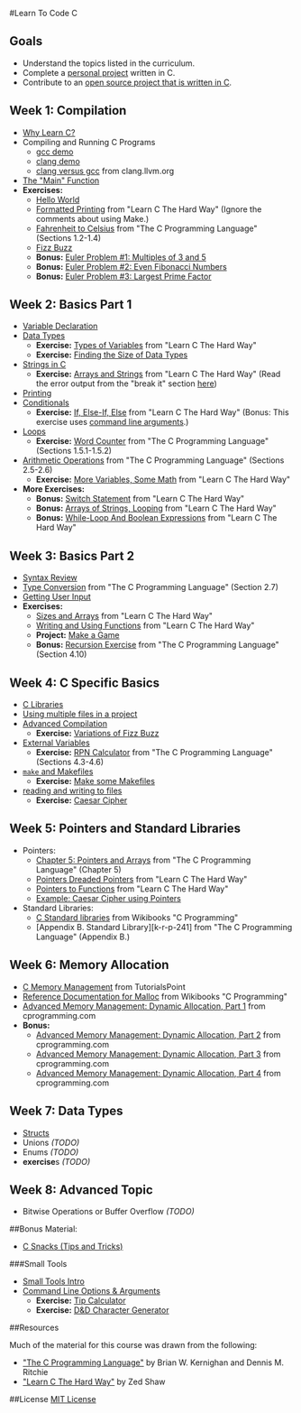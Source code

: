 #Learn To Code C

## Goals
 - Understand the topics listed in the curriculum.
 - Complete a [personal project][project-ideas] written in C.
 - Contribute to an [open source project that is written in
   C][open-source-c-projects].

[open-source-c-projects]: notes/meta/open_source_projects.md
[project-ideas]: notes/meta/project_ideas.md

## Week 1: Compilation
 - [Why Learn C?][why-learn-c]
 - Compiling and Running C Programs
   - [gcc demo][gcc-demo]
   - [clang demo][clang-demo]
   - [clang versus gcc][clang-vs-gcc] from clang.llvm.org
 - [The "Main" Function][main]
 - **Exercises:**
   - [Hello World][hello-world]
   - [Formatted Printing][learn-c-hard-way-ex-3] from "Learn C The Hard Way"
     (Ignore the comments about using Make.)
   - [Fahrenheit to Celsius][k-r-p8] from "The C Programming Language" (Sections
     1.2-1.4)
   - [Fizz Buzz][fizz-buzz]
   - **Bonus:** [Euler Problem #1: Multiples of 3 and 5][euler-1]
   - **Bonus:** [Euler Problem #2: Even Fibonacci Numbers][euler-2]
   - **Bonus:** [Euler Problem #3: Largest Prime Factor][euler-3]


[why-learn-c]: notes/intro/why_learn_c.md
[gcc-demo]: notes/intro/gcc-demo.md
[clang-demo]: notes/intro/clang-demo.md
[clang-vs-gcc]: http://clang.llvm.org/comparison.html#gcc
[main]: notes/intro/main_function.md
[hello-world]: exercises/intro/hello_world.md
[fizz-buzz]: exercises/intro/fizz_buzz.md
[learn-c-hard-way-ex-3]: http://c.learncodethehardway.org/book/ex3.html
[k-r-p8]: http://www.iups.org/media/meeting_minutes/C.pdf#page=11
[euler-1]: https://projecteuler.net/problem=1
[euler-2]: https://projecteuler.net/problem=2
[euler-3]: https://projecteuler.net/problem=3

## Week 2: Basics Part 1
 - [Variable Declaration][variables]
 - [Data Types][data-types]
   - **Exercise:** [Types of Variables][learn-c-hard-way-ex-6] from "Learn C The Hard Way"
   - **Exercise:** [Finding the Size of Data Types][finding-size-of]
 - [Strings in C][c-strings]
   - **Exercise:** [Arrays and Strings][learn-c-hard-way-ex-9] from "Learn C The Hard Way"
   (Read the error output from the "break it" section [here][arrays-and-strings-break-it])
 - [Printing][printing]
 - [Conditionals][conditionals]
   - **Exercise:** [If, Else-If, Else][learn-c-hard-way-ex-12] from "Learn C The Hard Way" (Bonus: This exercise uses [command line arguments][command-line-options].)
 - [Loops][loops]
   - **Exercise:** [Word Counter][k-r-p20] from "The C Programming Language" (Sections 1.5.1-1.5.2)
 - [Arithmetic Operations][arithmetic-operations] from "The C Programming Language" (Sections 2.5-2.6)
   - **Exercise:** [More Variables, Some Math][learn-c-hard-way-ex-7] from "Learn C The Hard Way"
 - **More Exercises:**
   - **Bonus:** [Switch Statement][learn-c-hard-way-ex-13] from "Learn C The Hard Way"
   - **Bonus:** [Arrays of Strings, Looping][learn-c-hard-way-ex-10] from "Learn C The Hard Way"
   - **Bonus:** [While-Loop And Boolean Expressions][learn-c-hard-way-ex-11] from "Learn C The Hard Way"

[variables]: notes/intro/variables.md
[c-strings]: notes/intro/strings.md
[printing]: notes/intro/printing.md
[data-types]: notes/intro/data_types.md
[learn-c-hard-way-ex-6]: http://c.learncodethehardway.org/book/ex6.html
[finding-size-of]: exercises/data_types/finding_size_of.md
[learn-c-hard-way-ex-12]: http://c.learncodethehardway.org/book/ex12.html
[conditionals]: notes/intro/conditionals.md
[loops]: notes/intro/loops.md
[k-r-p20]: www.iups.org/media/meeting_minutes/C.pdf#page=21
[arithmetic-operations]: notes/intro/arithmetic_operations.md
[learn-c-hard-way-ex-7]: http://c.learncodethehardway.org/book/ex7.html
[learn-c-hard-way-ex-9]: http://c.learncodethehardway.org/book/ex9.html
[arrays-and-strings-break-it]: https://github.com/Frederick-S/Learn-C-The-Hard-Way-Exercise/tree/master/Ex9
[learn-c-hard-way-ex-13]: http://c.learncodethehardway.org/book/ex13.html
[learn-c-hard-way-ex-10]: http://c.learncodethehardway.org/book/ex10.html
[learn-c-hard-way-ex-11]: http://c.learncodethehardway.org/book/ex11.html

## Week 3: Basics Part 2
 - [Syntax Review][syntax-review]
 - [Type Conversion][k-r-p42] from "The C Programming Language" (Section 2.7)
 - [Getting User Input][getting-user-input]
 - **Exercises:**
   - [Sizes and Arrays][learn-c-hard-way-ex-8] from "Learn C The Hard Way"
   - [Writing and Using Functions][learn-c-hard-way-ex-14] from "Learn C The Hard Way"
   - **Project:** [Make a Game][game-project]
   - **Bonus:** [Recursion Exercise][k-r-p86] from "The C Programming Language" (Section 4.10)

[syntax-review]: notes/intro/syntax_review.md
[k-r-p42]: http://www.iups.org/media/meeting_minutes/C.pdf#page=40
[getting-user-input]: notes/intro/getting_user_input.md
[learn-c-hard-way-ex-8]: http://c.learncodethehardway.org/book/ex8.html
[learn-c-hard-way-ex-14]: http://c.learncodethehardway.org/book/ex14.html
[game-project]: projects/make_a_game.md
[k-r-p86]: http://www.iups.org/media/meeting_minutes/C.pdf#page=73

## Week 4: C Specific Basics
 - [C Libraries][c-libraries]
 - [Using multiple files in a project][using-mult-files]
 - [Advanced Compilation][advanced-compilation]
   - **Exercise:** [Variations of Fizz Buzz][fizz-buzz-variations]
 - [External Variables][external-variables]
   - **Exercise:** [RPN Calculator][k-r-p74] from "The C Programming Language" (Sections 4.3-4.6)
 - [`make` and Makefiles][make-files]
   - **Exercise:** [Make some Makefiles][makefile-exercise]
 - [reading and writing to files][reading-and-writing-to-files]
   - **Exercise:** [Caesar Cipher][caesar-cipher]

[c-libraries]: notes/intro/libraries_intro.md
[using-mult-files]: notes/organizing_code/using_multiple_files.md
[advanced-compilation]: notes/organizing_code/advanced_compilation.md
[external-variables]: notes/intro/external_variables.md
[fizz-buzz-variations]: exercises/organizing_code/fizz_buzz_variations.md
[k-r-p74]: http://www.iups.org/media/meeting_minutes/C.pdf#page=64
[make-files]: notes/organizing_code/make_files.md
[makefile-exercise]: exercises/organizing_code/makefiles.md
[reading-and-writing-to-files]: notes/intro/reading_and_writing_to_files.md
[caesar-cipher]: exercises/organizing_code/caesar_cipher.md

## Week 5: Pointers and Standard Libraries
 - Pointers:
   - [Chapter 5: Pointers and Arrays][k-r-p93] from "The C Programming Language" (Chapter 5)
   - [Pointers Dreaded Pointers][learn-c-hard-way-ex-15] from "Learn C The Hard Way"
   - [Pointers to Functions][learn-c-hard-way-ex-18] from "Learn C The Hard Way"
   - [Example: Caesar Cipher using Pointers][caesar-cipher-with-pointers]
 - Standard Libraries:
   - [C Standard libraries][wikibook-c-standard-libraries] from Wikibooks "C Programming"
   - [Appendix B. Standard Library][k-r-p-241] from "The C Programming Language" (Appendix B.)

[k-r-p93]: http://www.iups.org/media/meeting_minutes/C.pdf#page=78
[learn-c-hard-way-ex-15]: http://c.learncodethehardway.org/book/ex15.html
[learn-c-hard-way-ex-18]: http://c.learncodethehardway.org/book/ex18.html
[caesar-cipher-with-pointers]: http://www.thegeekstuff.com/2014/08/c-caesar-cipher-example/
[wikibook-c-standard-libraries]: http://en.wikibooks.org/wiki/C_Programming/Standard_libraries
[k-r-p241]: http://www.iups.org/media/meeting_minutes/C.pdf#page=200

## Week 6: Memory Allocation
 - [C Memory Management][tutspoint-c-mem-management] from TutorialsPoint
 - [Reference Documentation for Malloc][wikibooks-malloc] from Wikibooks "C Programming"
 - [Advanced Memory Management: Dynamic Allocation, Part 1][c-prog-dyn-tut-1] from cprogramming.com
 - **Bonus:**
   - [Advanced Memory Management: Dynamic Allocation, Part 2][c-prog-dyn-tut-2] from cprogramming.com
   - [Advanced Memory Management: Dynamic Allocation, Part 3][c-prog-dyn-tut-3] from cprogramming.com
   - [Advanced Memory Management: Dynamic Allocation, Part 4][c-prog-dyn-tut-4] from cprogramming.com

[tutspoint-c-mem-management]: http://www.tutorialspoint.com/cprogramming/c_memory_management.htm
[wikibooks-malloc]: http://en.wikibooks.org/wiki/C_Programming/C_Reference/stdlib.h/malloc
[c-prog-dyn-tut-1]: http://www.cprogramming.com/tutorial/dynamic_memory_allocation.html
[c-prog-dyn-tut-2]: http://www.cprogramming.com/tutorial/virtual_memory_and_heaps.html
[c-prog-dyn-tut-3]: http://www.cprogramming.com/tutorial/operator_new.html
[c-prog-dyn-tut-4]: http://www.cprogramming.com/tutorial/c++_memory_problems.html

## Week 7: Data Types
 - [Structs][structs-intro]
 - Unions *(TODO)*
 - Enums *(TODO)*
 - **exercise**s *(TODO)*

[structs-intro]: notes/data_structures/structs.md

## Week 8: Advanced Topic
 - Bitwise Operations or Buffer Overflow *(TODO)*

##Bonus Material:

- [C Snacks (Tips and Tricks)][c-snacks]

[c-snacks]: notes/intro/c_snacks.md
###Small Tools
 - [Small Tools Intro][small-tools-intro]
 - [Command Line Options & Arguments][command-line-options]
   - **Exercise:** [Tip Calculator][tip-calculator]
   - **Exercise:** [D&D Character Generator][character-generator]

[small-tools-intro]: notes/small_tools/small_tools_intro.md
[command-line-options]: notes/small_tools/command_line_options.md
[tip-calculator]: exercises/command_line_opts_args/tip_calculator.md
[character-generator]: exercises/command_line_opts_args/character_generator.md

##Resources

Much of the material for this course was drawn from the following:
 - ["The C Programming Language"][k-r-main] by Brian W. Kernighan and Dennis M.  Ritchie
 - ["Learn C The Hard Way"][learn-c-hard-way-main] by Zed Shaw

[k-r-main]: http://www.iups.org/media/meeting_minutes/C.pdf
[learn-c-hard-way-main]: http://c.learncodethehardway.org/book/

##License
[MIT License][mit-license]

[mit-license]: ./MIT-LICENSE
